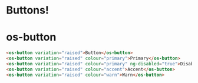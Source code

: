 # Buttons!

# os-button
<component-demo html="components/button/docs/button.demo.html"></component-demo>
``` html
<os-button variation="raised">Button</os-button>
<os-button variation="raised" colour="primary">Primary</os-button>
<os-button variation="raised" colour="primary" ng-disabled="true">Disabled</os-button>
<os-button variation="raised" colour="accent">Accent</os-button>
<os-button variation="raised" colour="warn">Warn</os-button>
```